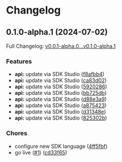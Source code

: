 # Changelog

## 0.1.0-alpha.1 (2024-07-02)

Full Changelog: [v0.0.1-alpha.0...v0.1.0-alpha.1](https://github.com/sachnk/clst-test-node/compare/v0.0.1-alpha.0...v0.1.0-alpha.1)

### Features

* **api:** update via SDK Studio ([f8afbb4](https://github.com/sachnk/clst-test-node/commit/f8afbb425103980c20fa7d772a784573385fa2bf))
* **api:** update via SDK Studio ([ca83d02](https://github.com/sachnk/clst-test-node/commit/ca83d02d6d0b66e54899b3f5297123b766589431))
* **api:** update via SDK Studio ([5920286](https://github.com/sachnk/clst-test-node/commit/592028684b70744f99352301e2bb1f98bca7b555))
* **api:** update via SDK Studio ([bb725db](https://github.com/sachnk/clst-test-node/commit/bb725db59cce44324031e0594659e86443f5db70))
* **api:** update via SDK Studio ([d88e3a9](https://github.com/sachnk/clst-test-node/commit/d88e3a9a4c3642c7d480daca4777aaf855887005))
* **api:** update via SDK Studio ([a875423](https://github.com/sachnk/clst-test-node/commit/a875423de3459022a151f743279d93b239501a9c))
* **api:** update via SDK Studio ([d31348e](https://github.com/sachnk/clst-test-node/commit/d31348ec53e0be1fc46c4f23f0c2d2b2563cb725))
* **api:** update via SDK Studio ([825302b](https://github.com/sachnk/clst-test-node/commit/825302b8f4a91ed828ecad0508031ff787078c58))


### Chores

* configure new SDK language ([4ff5fbf](https://github.com/sachnk/clst-test-node/commit/4ff5fbfc94446f9505cee14f9c6f237fb330b179))
* go live ([#1](https://github.com/sachnk/clst-test-node/issues/1)) ([cd33f65](https://github.com/sachnk/clst-test-node/commit/cd33f65262852b7a562a7e838a2c172b5e8f26a8))
